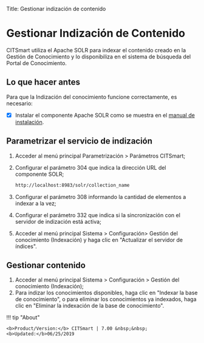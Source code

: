 Title: Gestionar indización de contenido

# Gestionar Indización de Contenido

CITSmart utiliza el Apache SOLR para indexar el contenido creado en la Gestión de Conocimiento y lo disponibiliza en el sistema de búsqueda del Portal de Conocimiento.

## Lo que hacer antes

Para que la Indización del conocimiento funcione correctamente, es necesario:

* [x] Instalar el componente Apache SOLR como se muestra en el [manual de instalación][1].

## Parametrizar el servicio de indización

1. Acceder al menú principal Parametrización > Parámetros CITSmart;
2. Configurar el parámetro 304 que indica la dirección URL del componente SOLR;

    ```sh
    http://localhost:8983/solr/collection_name
    ```

3. Configurar el parámetro 308 informando la cantidad de elementos a indexar a la vez;
4. Configurar el parámetro 332 que indica si la sincronización con el servidor de indización está activa;
5. Acceder al menú principal Sistema > Configuración> Gestión del conocimiento (Indexación) y haga clic en "Actualizar el servidor de índices".

## Gestionar contenido

1. Acceder al menú principal Sistema > Configuración > Gestión del conocimiento (Indexación);
2. Para indizar los conocimientos disponibles, haga clic en "Indexar la base de conocimiento", o para eliminar los conocimientos ya
indexados, haga clic en "Eliminar la indexación de la base de conocimiento".


!!! tip "About"

    <b>Product/Version:</b> CITSmart | 7.00 &nbsp;&nbsp;
    <b>Updated:</b>06/25/2019

[1]:/es-es/citsmart-7/get-started/installation-and-upgrade/download-software.html#servidor-de-indexacion-apache-solr
